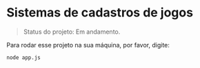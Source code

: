 # Sistemas de cadastros de jogos

> Status do projeto: Em andamento.

Para rodar esse projeto na sua máquina, por favor, digite: 

```
node app.js
```

